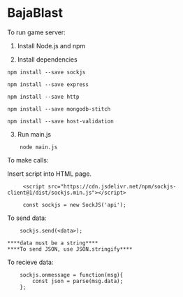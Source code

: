 # BajaBlast

To run game server:
  
  1. Install Node.js and npm
  
  2. Install dependencies
  ```
  npm install --save sockjs
  ```
  ```
  npm install --save express
  ```
  ```
  npm install --save http
  ```
  ```
  npm install --save mongodb-stitch
  ```
  ```
  npm install --save host-validation
  ```
      
  3. Run main.js
  ```
      node main.js
  ```
      
To make calls:

Insert script into HTML page.
```
     <script src="https://cdn.jsdelivr.net/npm/sockjs-client@1/dist/sockjs.min.js"></script>
```
```
     const sockjs = new SockJS('api');
```

To send data:
```
    sockjs.send(<data>);
```
    ****data must be a string****
    ****To send JSON, use JSON.stringify****
To recieve data:
```
    sockjs.onmessage = function(msg){
        const json = parse(msg.data);
    };
```
